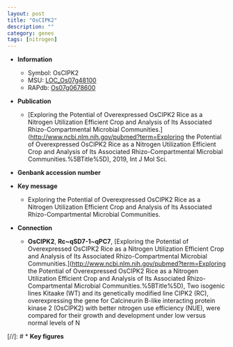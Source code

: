 ```yaml
---
layout: post
title: "OsCIPK2"
description: ""
category: genes
tags: [nitrogen]
---
```


* **Information**  
    + Symbol: OsCIPK2  
    + MSU: [LOC_Os07g48100](http://rice.plantbiology.msu.edu/cgi-bin/ORF_infopage.cgi?orf=LOC_Os07g48100)  
    + RAPdb: [Os07g0678600](http://rapdb.dna.affrc.go.jp/viewer/gbrowse_details/irgsp1?name=Os07g0678600)  

* **Publication**  
    + [Exploring the Potential of Overexpressed OsCIPK2 Rice as a Nitrogen Utilization Efficient Crop and Analysis of Its Associated Rhizo-Compartmental Microbial Communities.](http://www.ncbi.nlm.nih.gov/pubmed?term=Exploring the Potential of Overexpressed OsCIPK2 Rice as a Nitrogen Utilization Efficient Crop and Analysis of Its Associated Rhizo-Compartmental Microbial Communities.%5BTitle%5D), 2019, Int J Mol Sci.

* **Genbank accession number**  

* **Key message**  
    + Exploring the Potential of Overexpressed OsCIPK2 Rice as a Nitrogen Utilization Efficient Crop and Analysis of Its Associated Rhizo-Compartmental Microbial Communities.

* **Connection**  
    + __OsCIPK2__, __Rc~qSD7-1~qPC7__, [Exploring the Potential of Overexpressed OsCIPK2 Rice as a Nitrogen Utilization Efficient Crop and Analysis of Its Associated Rhizo-Compartmental Microbial Communities.](http://www.ncbi.nlm.nih.gov/pubmed?term=Exploring the Potential of Overexpressed OsCIPK2 Rice as a Nitrogen Utilization Efficient Crop and Analysis of Its Associated Rhizo-Compartmental Microbial Communities.%5BTitle%5D),  Two isogenic lines Kitaake (WT) and its genetically modified line CIPK2 (RC), overexpressing the gene for Calcineurin B-like interacting protein kinase 2 (OsCIPK2) with better nitrogen use efficiency (NUE), were compared for their growth and development under low versus normal levels of N

[//]: # * **Key figures**  


